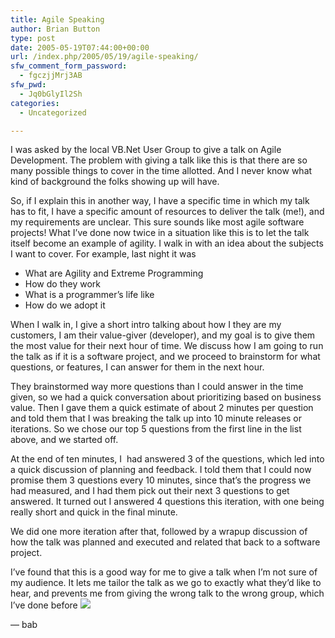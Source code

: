 ```yaml
---
title: Agile Speaking
author: Brian Button
type: post
date: 2005-05-19T07:44:00+00:00
url: /index.php/2005/05/19/agile-speaking/
sfw_comment_form_password:
  - fgczjjMrj3AB
sfw_pwd:
  - Jq0bGlyIl2Sh
categories:
  - Uncategorized

---
```

I was asked by the local VB.Net User Group to give a talk on Agile Development. The problem with giving a talk like this is that there are so many possible things to cover in the time allotted. And I never know what kind of background the folks showing up will have.

So, if I explain this in another way, I have a specific time in which my talk has to fit, I have a specific amount of resources to deliver the talk (me!), and my requirements are unclear. This sure sounds like most agile software projects! What I&#8217;ve done now twice in a situation like this is to let the talk itself become an example of agility. I walk in with an idea about the subjects I want to cover. For example, last night it was

  * What are Agility and Extreme Programming
  * How do they work
  * What is a programmer&rsquo;s life like
  * How do we adopt it

When I walk in, I give a short intro talking about how I they are my customers, I am their value-giver (developer), and my goal is to give them the most value for their next hour of time. We discuss how I am going to run the talk as if it is a software project, and we proceed to brainstorm for what questions, or features, I can answer for them in the next hour.

They brainstormed way more questions than I could answer in the time given, so we had a quick conversation about prioritizing based on business value. Then I gave them a quick estimate of about 2 minutes per question and told them that I was breaking the talk up into 10 minute releases or iterations. So we chose our top 5 questions from the first line in the list above, and we started off.

At the end of ten minutes, I&nbsp; had answered 3 of the questions, which led into a quick discussion of planning and feedback. I told them that I could now promise them 3 questions every 10 minutes, since that&rsquo;s the progress we had measured, and I had them pick out their next 3 questions to get answered. It turned out I answered 4 questions this iteration, with one being really short and quick in the final minute.

We did one more iteration after that, followed by a wrapup discussion of how the talk was planned and executed and related that back to a software project.

I&rsquo;ve found that this is a good way for me to give a talk when I&rsquo;m not sure of my audience. It lets me tailor the talk as we go to exactly what they&rsquo;d like to hear, and prevents me from giving the wrong talk to the wrong group, which I&rsquo;ve done before ![][1]

&mdash; bab

 [1]: http://www.agilestl.com/private/blog/smile9.gif